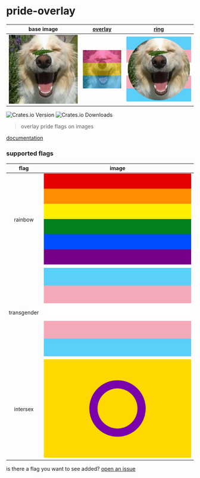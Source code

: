# pride-overlay

|        base image        |      [overlay](examples/overlay.rs)      |        [ring](examples/ring.rs)         |
| :----------------------: | :--------------------------------------: | :-------------------------------------: |
| ![](examples/input.webp) | ![](examples/out/overlay/pansexual.webp) | ![](examples/out/ring/transgender.webp) |

![Crates.io Version](https://img.shields.io/crates/v/pride-overlay?style=for-the-badge&labelColor=%23313244&color=%23e64553)
![Crates.io Downloads](https://img.shields.io/crates/d/pride-overlay?style=for-the-badge&labelColor=%23313244&color=%23e64553&label=Downloads)

> overlay pride flags on images

[documentation](https://docs.rs/pride-overlay)

### supported flags

|    flag     |                    image                    |
| :---------: | :-----------------------------------------: |
|   rainbow   |     ![rainbow flag](flags/rainbow.svg)     |
| transgender | ![transgender flag](flags/transgender.svg) |
|  intersex   |    ![intersex flag](flags/intersex.svg)    |


is there a flag you want to see added? [open an issue](https://github.com/isitreallyalive/pride-overlay/issues/new?template=flag-request.md)
